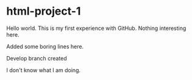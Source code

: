 # html-project-1

Hello world. This is my first experience with GitHub. Nothing interesting here.


Added some boring lines here.

Develop branch created

I don't know what I am doing.
